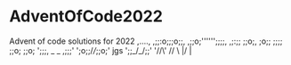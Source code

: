 # AdventOfCode2022
Advent of code solutions for 2022
           ,....,
        ,;;:o;;;o;;,
      ,;;o;'''''';;;;,
     ,;:;;        ;;o;,
     ;o;;          ;;;;
     ;;o;          ;;o;
     ';;;,  _  _  ,;;;'
      ';o;;/_\/_\;;o;'
  jgs   ';;\_\/_/;;'
           '//\\'
           //  \\
          |/    \|
 
